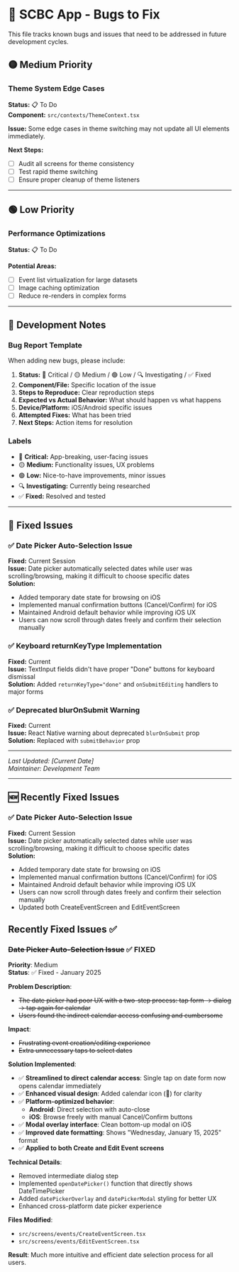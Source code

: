 # 🐛 SCBC App - Bugs to Fix

This file tracks known bugs and issues that need to be addressed in future development cycles.

## 🟡 Medium Priority

### Theme System Edge Cases
**Status:** 📋 To Do  
**Component:** `src/contexts/ThemeContext.tsx`  

**Issue:**
Some edge cases in theme switching may not update all UI elements immediately.

**Next Steps:**
- [ ] Audit all screens for theme consistency
- [ ] Test rapid theme switching
- [ ] Ensure proper cleanup of theme listeners

---

## 🟢 Low Priority

### Performance Optimizations
**Status:** 📋 To Do  

**Potential Areas:**
- [ ] Event list virtualization for large datasets
- [ ] Image caching optimization
- [ ] Reduce re-renders in complex forms

---

## 🔧 Development Notes

### Bug Report Template
When adding new bugs, please include:

1. **Status:** 🔴 Critical / 🟡 Medium / 🟢 Low / 🔍 Investigating / ✅ Fixed
2. **Component/File:** Specific location of the issue
3. **Steps to Reproduce:** Clear reproduction steps
4. **Expected vs Actual Behavior:** What should happen vs what happens
5. **Device/Platform:** iOS/Android specific issues
6. **Attempted Fixes:** What has been tried
7. **Next Steps:** Action items for resolution

### Labels
- 🔴 **Critical:** App-breaking, user-facing issues
- 🟡 **Medium:** Functionality issues, UX problems
- 🟢 **Low:** Nice-to-have improvements, minor issues
- 🔍 **Investigating:** Currently being researched
- ✅ **Fixed:** Resolved and tested

---

## 📝 Fixed Issues

### ✅ Date Picker Auto-Selection Issue
**Fixed:** Current Session  
**Issue:** Date picker automatically selected dates while user was scrolling/browsing, making it difficult to choose specific dates  
**Solution:** 
- Added temporary date state for browsing on iOS
- Implemented manual confirmation buttons (Cancel/Confirm) for iOS
- Maintained Android default behavior while improving iOS UX
- Users can now scroll through dates freely and confirm their selection manually

### ✅ Keyboard returnKeyType Implementation
**Fixed:** Current  
**Issue:** TextInput fields didn't have proper "Done" buttons for keyboard dismissal  
**Solution:** Added `returnKeyType="done"` and `onSubmitEditing` handlers to major forms

### ✅ Deprecated blurOnSubmit Warning
**Fixed:** Current  
**Issue:** React Native warning about deprecated `blurOnSubmit` prop  
**Solution:** Replaced with `submitBehavior` prop

---

*Last Updated: [Current Date]*  
*Maintainer: Development Team*

---

## 🆕 Recently Fixed Issues

### ✅ Date Picker Auto-Selection Issue
**Fixed:** Current Session  
**Issue:** Date picker automatically selected dates while user was scrolling/browsing, making it difficult to choose specific dates  
**Solution:** 
- Added temporary date state for browsing on iOS
- Implemented manual confirmation buttons (Cancel/Confirm) for iOS  
- Maintained Android default behavior while improving iOS UX
- Users can now scroll through dates freely and confirm their selection manually
- Updated both CreateEventScreen and EditEventScreen 

## Recently Fixed Issues ✅

### ~~Date Picker Auto-Selection Issue~~ ✅ FIXED
**Priority**: Medium  
**Status**: ✅ Fixed - January 2025  

**Problem Description**:
- ~~The date picker had poor UX with a two-step process: tap form → dialog → tap again for calendar~~
- ~~Users found the indirect calendar access confusing and cumbersome~~

**Impact**:
- ~~Frustrating event creation/editing experience~~
- ~~Extra unnecessary taps to select dates~~

**Solution Implemented**:
- ✅ **Streamlined to direct calendar access**: Single tap on date form now opens calendar immediately
- ✅ **Enhanced visual design**: Added calendar icon (📅) for clarity
- ✅ **Platform-optimized behavior**:
  - **Android**: Direct selection with auto-close
  - **iOS**: Browse freely with manual Cancel/Confirm buttons
- ✅ **Modal overlay interface**: Clean bottom-up modal on iOS
- ✅ **Improved date formatting**: Shows "Wednesday, January 15, 2025" format
- ✅ **Applied to both Create and Edit Event screens**

**Technical Details**:
- Removed intermediate dialog step
- Implemented `openDatePicker()` function that directly shows DateTimePicker
- Added `datePickerOverlay` and `datePickerModal` styling for better UX
- Enhanced cross-platform date picker experience

**Files Modified**:
- `src/screens/events/CreateEventScreen.tsx`
- `src/screens/events/EditEventScreen.tsx`

**Result**: Much more intuitive and efficient date selection process for all users. 